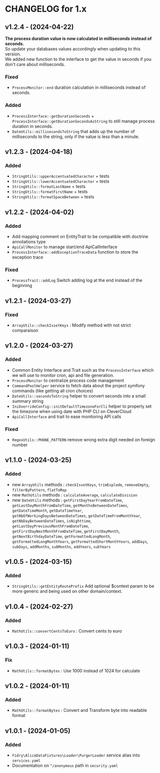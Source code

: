 CHANGELOG for 1.x
===================
## v1.2.4 - (2024-04-22)

**The process duration value is now calculated in milliseconds instead of seconds.**  
So update your databases values accordingly when updating to this version.  
We added new function to the interface to get the value in seconds if you don't care about milliseconds.

### Fixed
- `ProcessMonitor::end` duration calculation in milliseconds instead of seconds.

### Added
- `ProcessInterface::getDurationSeconds` + `ProcessInterface::getDurationSecondsAsString` to still manage process duration in seconds.
- `DateUtils::millisecondsToString` that adds up the number of milliseconds to the string, only if the value is less than a minute.

## v1.2.3 - (2024-04-18)
### Added
- `StringUtils::upperAccentuatedCharacter` + tests
- `StringUtils::lowerAccentuatedCharacter` + tests
- `StringUtils::formatLastName` + tests
- `StringUtils::formatFirstName` + tests
- `StringUtils::formatSpaceBetween` + tests

## v1.2.2 - (2024-04-02)
### Added
- Add mapping comment on EntityTrait to be compatible with doctrine annotations type
- `ApiCallMonitor` to manage start/end ApiCallInterface
- `ProcessInterface::addExceptionTraceData` function to store the exception trace

### Fixed
- `ProcessTrait::addLog` Switch adding log at the end instead of the beginning 

## v1.2.1 - (2024-03-27)
### Fixed

- `ArrayUtils::checkIssetKeys` : Modify method with not strict comparaison

## v1.2.0 - (2024-03-27)
### Added
- Common Entity Interface and Trait such as the `ProcessInterface` which we will use to monitor cron, api and file generation.
- `ProcessMonitor` to centralize process code management
- `CommandPoolHelper` service to fetch data about the project symfony commands (like getting all cron choices)
- `DateUtils::secondsToString` helper to convert seconds into a small summary string
- `IniOverrideConfig::initDefaultTimezoneForCli` helper to properly set the timezone when using date with PHP CLI on CleverCloud
- `ApiCallInterface` and trait to ease monitoring API calls 

### Fixed
- `RegexUtils::PHONE_PATTERN` remove wrong extra digit needed on foreign number 

## v1.1.0 - (2024-03-25)
### Added
- new `ArrayUtils` methods : `checkIssetKeys`, `trimExplode`, `removeEmpty`, `filterByPattern`, `flatToMap`
- new `MathUtils` methods : `calculateAverage`, `calculateDivision`
- new `DateUtils` methods : `getFirstDayYearFromDateTime`, `getLastDayMonthFromDateTime`, `getMonthsBetweenDateTimes`, `getDateTimeMonth`, `getDateTimeYear`, `getNbOfWorkingDaysBetweenDateTimes`, `getDateTimeFromMonthYear`, `getNbDayBetweenDateTimes`, `isNighttime`, `getLastDayPreviousMonthFromDateTime`, `getFirstDayNextMonthFromDateTime`, `getFirstDayMonth`, `getNextBirthdayDateTime`, `getFormattedLongMonth`, `getFormattedLongMonthYears`, `getFormattedShortMonthYears`, `addDays`, `subDays`, `addMonths`, `subMonths`, `addYears`, `subYears`

## v1.0.5 - (2024-03-15)
### Added
- `StringUtils::getEntityRoutePrefix` Add optional $context param to be more generic and being used on other domain/context.

## v1.0.4 - (2024-02-27)

### Added

- `MathUtils::convertCentsToEuro` : Convert cents to euro

## v1.0.3 - (2024-01-11)

### Fix

- `MathUtils::formatBytes` : Use 1000 instead of 1024 for calculate

## v1.0.2 - (2024-01-11)

### Added

- `MathUtils::formatBytes` : Convert and Transform byte into readable format

## v1.0.1 - (2024-01-05)

### Added

- `Fidry\AliceDataFixtures\Loader\PurgerLoader` service alias into `services.yaml`
- Documentation on `^/anonymous` path in `security.yaml`
